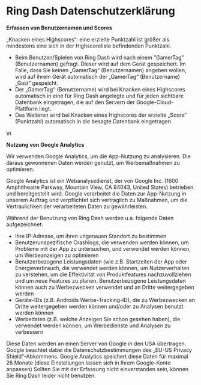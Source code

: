 # Ring Dash Datenschutzerklärung


**Erfassen von Benutzernamen und Scores**


„Knacken eines Highscores“: eine erzielte Punktzahl ist größer als mindestens eine sich in der Highscoreliste befindenden Punktzahl.


-	Beim Benutzen/Spielen von Ring Dash wird nach einem "GamerTag" (Benutzernamen) gefragt. Dieser wird auf dem Gerät gespeichert. Im Falle, dass Sie keinen „GamerTag“ (Benutzernamen) angeben wollen, wird auf ihrem Gerät automatisch der „GamerTag“ (Benutzername) „Gast“ gespeicht.  
-	Der „GamerTag“ (Benutzername) wird bei Knacken eines Highscores automatisch in eine für Ring Dash angelegte und für jeden sichtbare Datenbank eingetragen, die auf den Servern der Google-Cloud-Plattform liegt. 
-	Des Weiteren wird bei Knacken eines Highscores der erzielte „Score“ (Punktzahl) automatisch in die besagte Datenbank eingetragen. 

\n

**Nutzung von Google Analytics**

Wir verwenden Google Analytics, um die App-Nutzung zu analysieren. Die daraus gewonnenen Daten werden genutzt, um Werbemaßnahmen zu optimieren. 

Google Analytics ist ein Webanalysedienst, der von Google Inc. (1600 Amphitheatre Parkway, Mountain View, CA 94043, United States) betrieben und bereitgestellt wird. Google verarbeitet die Daten zur App-Nutzung in unserem Auftrag und verpflichtet sich vertraglich zu Maßnahmen, um die Vertraulichkeit der verarbeiteten Daten zu gewährleisten.

Während der Benutzung von Ring Dash werden u.a. folgende Daten aufgezeichnet:
-	Ihre IP-Adresse, um ihren ungenauen Standort zu bestimmen
-	Benutzerunspezifische Crashlogs, die verwenden werden können, um Probleme mit der App zu untersuchen, und verwendet werden können, um Werbeanzeigen zu optimieren
-	Benutzerbezogene Leistungsdaten (wie z.B. Startzeiten der App oder Energieverbrauch, die verwendet werden können, um Nutzerverhalten zu verstehen, um die Effektivität von Produktfeatures nachzuvollziehen und um neue Features zu planen. Benutzerbezogene Leistungsdaten können auch zu Werbezwecken verwendet und an Dritte weitergegeben werden
-	Geräte-IDs (z.B. Androids Werbe-Tracking-ID), die zu Werbezwecken an Dritte weitergegeben werden können und/oder zu Analysen benutzt werden können
-	Werbedaten (z.B. welche Anzeigen Sie schon gesehen haben), die verwendet werden können, um Werbedienste und Analysen zu verbessern

Diese Daten werden an einen Server von Google in den USA übertragen. Google beachtet dabei die Datenschutzbestimmungen des „EU-US Privacy Shield“-Abkommens.
Google Analytics speichert diese Daten für maximal 26 Monate (diese Einstellungen lassen sich in Ihrem Google-Konto anpassen)
Sollten Sie mit der Erfassung nicht einverstanden sein, können Sie Ring Dash leider nicht benutzen.


